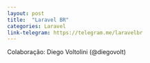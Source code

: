 ```yaml
---
layout: post
title:  "Laravel BR"
categories: Laravel
link-telegram: https://telegram.me/laravelbr
---
```

Colaboração: Diego Voltolini (@diegovolt)
